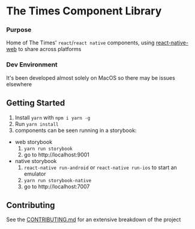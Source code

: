 # The Times Component Library

### Purpose

Home of The Times' `react`/`react native` components, using
 [react-native-web](https://github.com/necolas/react-native-web) to share across platforms

### Dev Environment

It's been developed almost solely on MacOS so there may be issues elsewhere

## Getting Started

1. Install `yarn` with `npm i yarn -g`
2. Run `yarn install`
3. components can be seen running in a storybook:
  * web storybook
    1. `yarn run storybook`
    2. go to http://localhost:9001
  * native storybook
    1. `react-native run-android` or `react-native run-ios` to start an emulator
    2. `yarn run storybook-native`
    3. go to http://localhost:7007

## Contributing

See the [CONTRIBUTING.md](https://github.com/newsuk/times-components/blob/master/CONTRIBUTING.md)
 for an extensive breakdown of the project
